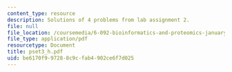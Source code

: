 ```yaml
---
content_type: resource
description: Solutions of 4 problems from lab assignment 2.
file: null
file_location: /coursemedia/6-092-bioinformatics-and-proteomics-january-iap-2005/be6170f997288c9cfab4902ce6f7d025_pset3_h.pdf
file_type: application/pdf
resourcetype: Document
title: pset3_h.pdf
uid: be6170f9-9728-8c9c-fab4-902ce6f7d025
---
```

